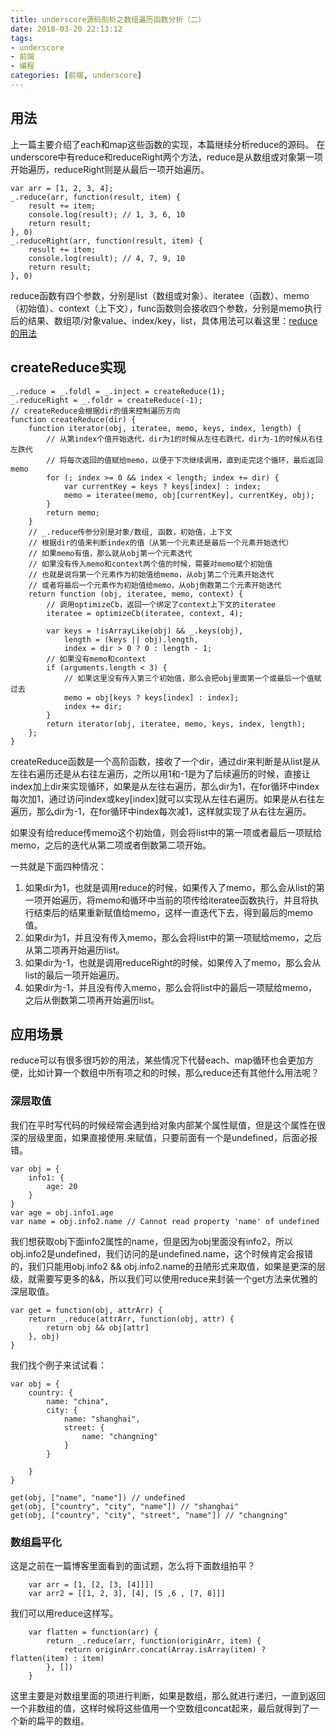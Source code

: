 ```yaml
---
title: underscore源码剖析之数组遍历函数分析（二）
date: 2018-03-20 22:13:12
tags:
- underscore
- 前端
- 编程
categories: [前端, underscore]
---
```

## 用法 ##

上一篇主要介绍了each和map这些函数的实现，本篇继续分析reduce的源码。
在underscore中有reduce和reduceRight两个方法，reduce是从数组或对象第一项开始遍历，reduceRight则是从最后一项开始遍历。
```
var arr = [1, 2, 3, 4];
_.reduce(arr, function(result, item) {
    result += item;
    console.log(result); // 1, 3, 6, 10
    return result;
}, 0)
_.reduceRight(arr, function(result, item) {
    result += item;
    console.log(result); // 4, 7, 9, 10
    return result;
}, 0)
```
reduce函数有四个参数，分别是list（数组或对象）、iteratee（函数）、memo（初始值）、context（上下文），func函数则会接收四个参数，分别是memo执行后的结果、数组项/对象value、index/key，list，具体用法可以看这里：[reduce的用法][1]
<!-- more -->
## createReduce实现 ##

```
_.reduce = _.foldl = _.inject = createReduce(1);
_.reduceRight = _.foldr = createReduce(-1);
// createReduce会根据dir的值来控制遍历方向
function createReduce(dir) {
	function iterator(obj, iteratee, memo, keys, index, length) {
		// 从第index个值开始迭代，dir为1的时候从左往右跌代，dir为-1的时候从右往左跌代        
		// 将每次返回的值赋给memo，以便于下次继续调用，直到走完这个循环，最后返回memo
		for (; index >= 0 && index < length; index += dir) {
			var currentKey = keys ? keys[index] : index;
			memo = iteratee(memo, obj[currentKey], currentKey, obj);
		}
		return memo;
	}
	// _.reduce传参分别是对象/数组, 函数，初始值，上下文
	// 根据dir的值来判断index的值（从第一个元素还是最后一个元素开始迭代）
	// 如果memo有值，那么就从obj第一个元素迭代
	// 如果没有传入memo和context两个值的时候，需要对memo赋个初始值
	// 也就是说将第一个元素作为初始值给memo，从obj第二个元素开始迭代
	// 或者将最后一个元素作为初始值给memo，从obj倒数第二个元素开始迭代
	return function (obj, iteratee, memo, context) {
	    // 调用optimizeCb，返回一个绑定了context上下文的iteratee
		iteratee = optimizeCb(iteratee, context, 4);
		
		var keys = !isArrayLike(obj) && _.keys(obj),
			length = (keys || obj).length,
			index = dir > 0 ? 0 : length - 1;
		// 如果没有memo和context
		if (arguments.length < 3) {
			// 如果这里没有传入第三个初始值，那么会把obj里面第一个或最后一个值赋过去
			memo = obj[keys ? keys[index] : index];
			index += dir;
		}
		return iterator(obj, iteratee, memo, keys, index, length);
	};
}
```
createReduce函数是一个高阶函数，接收了一个dir，通过dir来判断是从list是从左往右遍历还是从右往左遍历，之所以用1和-1是为了后续遍历的时候，直接让index加上dir来实现循环，如果是从左往右遍历，那么dir为1，在for循环中index每次加1，通过访问index或key[index]就可以实现从左往右遍历。如果是从右往左遍历，那么dir为-1，在for循环中index每次减1，这样就实现了从右往左遍历。

如果没有给reduce传memo这个初始值，则会将list中的第一项或者最后一项赋给memo，之后的迭代从第二项或者倒数第二项开始。

一共就是下面四种情况：

 1. 如果dir为1，也就是调用reduce的时候，如果传入了memo，那么会从list的第一项开始遍历，将memo和循环中当前的项传给iteratee函数执行，并且将执行结束后的结果重新赋值给memo，这样一直迭代下去，得到最后的memo值。
 2. 如果dir为1，并且没有传入memo，那么会将list中的第一项赋给memo，之后从第二项再开始遍历list。
 3. 如果dir为-1，也就是调用reduceRight的时候，如果传入了memo，那么会从list的最后一项开始遍历。
 4. 如果dir为-1，并且没有传入memo，那么会将list中的最后一项赋给memo，之后从倒数第二项再开始遍历list。
## 应用场景 ##
reduce可以有很多很巧妙的用法，某些情况下代替each、map循环也会更加方便，比如计算一个数组中所有项之和的时候，那么reduce还有其他什么用法呢？
### 深层取值 ###
我们在平时写代码的时候经常会遇到给对象内部某个属性赋值，但是这个属性在很深的层级里面，如果直接使用.来赋值，只要前面有一个是undefined，后面必报错。
```
var obj = {
    info1: {
        age: 20
    }
}
var age = obj.info1.age
var name = obj.info2.name // Cannot read property 'name' of undefined
```
我们想获取obj下面info2属性的name，但是因为obj里面没有info2，所以obj.info2是undefined，我们访问的是undefined.name，这个时候肯定会报错的，我们只能用obj.info2 && obj.info2.name的丑陋形式来取值，如果是更深的层级，就需要写更多的&&，所以我们可以使用reduce来封装一个get方法来优雅的深层取值。
```
var get = function(obj, attrArr) {
    return _.reduce(attrArr, function(obj, attr) {
        return obj && obj[attr]
    }, obj)
}

```
我们找个例子来试试看：
```
var obj = {
	country: {
		name: "china",
		city: {
			name: "shanghai",
			street: {
				name: "changning"
			}
		}

	}
}

get(obj, ["name", "name"]) // undefined
get(obj, ["country", "city", "name"]) // "shanghai"
get(obj, ["country", "city", "street", "name"]) // "changning"
```
### 数组扁平化 ###
这是之前在一篇博客里面看到的面试题，怎么将下面数组拍平？
```
    var arr = [1, [2, [3, [4]]]]
    var arr2 = [[1, 2, 3], [4], [5 ,6 , [7, 8]]]
```
我们可以用reduce这样写。
```
    var flatten = function(arr) {  
        return _.reduce(arr, function(originArr, item) {
            return originArr.concat(Array.isArray(item) ? flatten(item) : item)
        }, [])
    }
```
这里主要是对数组里面的项进行判断，如果是数组，那么就进行递归，一直到返回一个非数组的值，这样时候将这些值用一个空数组concat起来，最后就得到了一个新的扁平的数组。

  [1]: http://www.bootcss.com/p/underscore/#reduce
  <head>
    <script src="//cdn1.lncld.net/static/js/3.0.4/av-min.js"></script>
    <script src='//unpkg.com/valine/dist/Valine.min.js'></script>
</head>
<body>
    <div id="comment"></div>
</body>